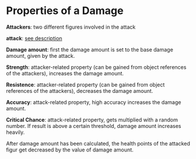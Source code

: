 # Properties of a Damage

**Attackers**: two different figures involved in the attack

**attack**: [see description](https://github.com/LittleBeasts/documentation/wiki/Attacks) 

**Damage amount**: first the damage amount is set to the base damage amount, given by the attack.

**Strength**: attacker-related property (can be gained from object references of the attackers), increases the damage amount.

**Resistence**:  attacker-related property (can be gained from object references of the attackers), decreases the damage amount.

**Accuracy**: attack-related property, high accuracy increases the damage amount.

**Critical Chance**: attack-related property, gets multiplied with a random number. If result is above a certain threshold, damage amount increases heavily.


After damage amount has been calculated, the health points of the attacked figur get decreased by the value of damage amount.
